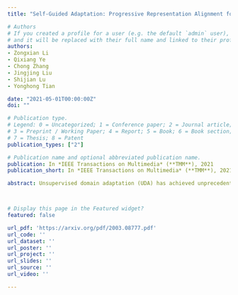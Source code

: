 ```yaml
---
title: "Self-Guided Adaptation: Progressive Representation Alignment for Domain Adaptive Object Detection"

# Authors
# If you created a profile for a user (e.g. the default `admin` user), write the username (folder name) here 
# and it will be replaced with their full name and linked to their profile.
authors:
- Zongxian Li
- Qixiang Ye
- Chong Zhang
- Jingjing Liu
- Shijian Lu
- Yonghong Tian

date: "2021-05-01T00:00:00Z"
doi: ""

# Publication type.
# Legend: 0 = Uncategorized; 1 = Conference paper; 2 = Journal article;
# 3 = Preprint / Working Paper; 4 = Report; 5 = Book; 6 = Book section;
# 7 = Thesis; 8 = Patent
publication_types: ["2"]

# Publication name and optional abbreviated publication name.
publication: In *IEEE Transactions on Multimedia* (**TMM**), 2021
publication_short: In *IEEE Transactions on Multimedia* (**TMM**), 2021

abstract: Unsupervised domain adaptation (UDA) has achieved unprecedented success in improving the cross-domain robustness of object detection models. However, existing UDA methods largely ignore the instantaneous data distribution during model learning, which could deteriorate the feature representation given large domain shift. In this work, we propose a Self-Guided Adaptation (SGA) model, target at aligning feature representation and transferring object detection models across domains while considering the instantaneous alignment difficulty. The core of SGA is to calculate "hardness" factors for sample pairs indicating domain distance in a kernel space. With the hardness factor, the proposed SGA adaptively indicates the importance of samples and assigns them different constrains. Indicated by hardness factors, Self-Guided Progressive Sampling (SPS) is implemented in an "easy-to-hard" way during model adaptation. Using multi-stage convolutional features, SGA is further aggregated to fully align hierarchical representations of detection models. Extensive experiments on commonly used benchmarks show that SGA improves the state-of-the-art methods with significant margins, while demonstrating the effectiveness on large domain shift.



# Display this page in the Featured widget?
featured: false

url_pdf: 'https://arxiv.org/pdf/2003.08777.pdf'
url_code: ''
url_dataset: ''
url_poster: ''
url_project: ''
url_slides: ''
url_source: ''
url_video: ''

---
```

